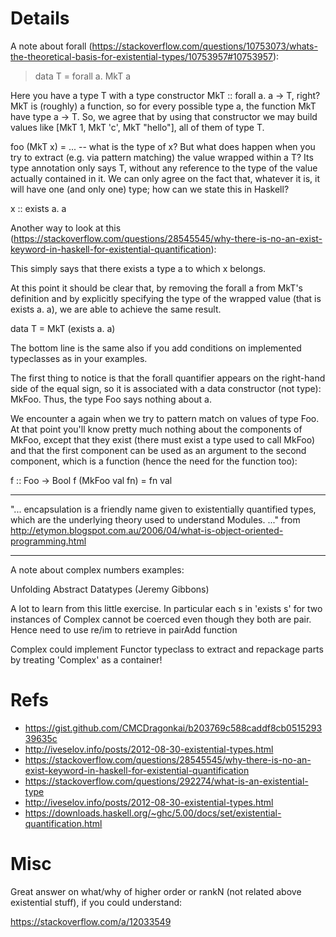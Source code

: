 Details
=======

A note about forall (https://stackoverflow.com/questions/10753073/whats-the-theoretical-basis-for-existential-types/10753957#10753957):


> data T = forall a. MkT a

Here you have a type T with a type constructor MkT :: forall a. a -> T, right? 
MkT is (roughly) a function, so for every possible type a, the function MkT have type a -> T. 
So, we agree that by using that constructor we may build values like [MkT 1, MkT 'c', MkT "hello"], all of them of type  T.

foo (MkT x) = ... -- what is the type of x?
But what does happen when you try to extract (e.g. via pattern matching) the value wrapped within a T? 
Its type annotation only says T, without any reference to the type of the value actually contained in it. 
We can only agree on the fact that, whatever it is, it will have one (and only one) type; how can we state this in Haskell?

x :: exists a. a


Another way to look at this (https://stackoverflow.com/questions/28545545/why-there-is-no-an-exist-keyword-in-haskell-for-existential-quantification):

This simply says that there exists a type a to which x belongs. 

At this point it should be clear that, by removing the forall a from MkT's definition and by explicitly specifying the type of the wrapped value (that is exists a. a), we are able to achieve the same result.

data T = MkT (exists a. a)

The bottom line is the same also if you add conditions on implemented typeclasses as in your examples.


The first thing to notice is that the forall quantifier appears on the right-hand side of the equal sign, so it is associated with a data constructor (not type): MkFoo. Thus, the type Foo says nothing about a.

We encounter a again when we try to pattern match on values of type Foo. 
At that point you'll know pretty much nothing about the components of MkFoo, except that they exist (there must exist a type used to call MkFoo) and that the first component can be used as an argument to the second component, which is a function (hence the need for the function too):

f :: Foo -> Bool
f (MkFoo val fn) = fn val


-----------
"... encapsulation is a friendly name given to existentially quantified types, which are the underlying theory used to understand Modules.  ..." from http://etymon.blogspot.com.au/2006/04/what-is-object-oriented-programming.html


-----------

A note about complex numbers examples:

 Unfolding Abstract Datatypes (Jeremy Gibbons)
 
 A lot to learn from this little exercise.
 In particular each s in  'exists s' for two instances of Complex cannot be coerced even though they both are pair.
 Hence need to use re/im to retrieve in pairAdd function

 Complex could implement Functor typeclass to extract and repackage parts by treating 'Complex' as a container!



Refs
====
* https://gist.github.com/CMCDragonkai/b203769c588caddf8cb051529339635c
* http://iveselov.info/posts/2012-08-30-existential-types.html
* https://stackoverflow.com/questions/28545545/why-there-is-no-an-exist-keyword-in-haskell-for-existential-quantification
* https://stackoverflow.com/questions/292274/what-is-an-existential-type
* http://iveselov.info/posts/2012-08-30-existential-types.html
* https://downloads.haskell.org/~ghc/5.00/docs/set/existential-quantification.html

Misc
====

Great answer on what/why of higher order or rankN (not related above existential stuff), if you could understand:

https://stackoverflow.com/a/12033549
